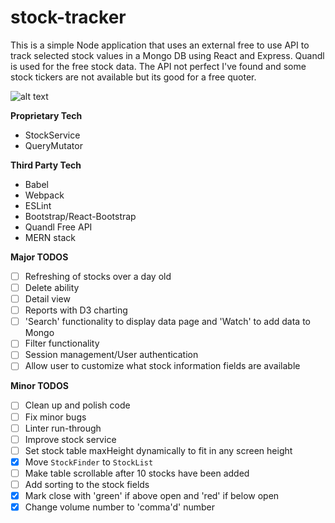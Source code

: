 # stock-tracker

This is a simple Node application that uses an external free to use API to track selected stock values in a Mongo DB using React and Express. Quandl is used for the free stock data. The API not perfect I've found and some stock tickers are not available but its good for a free quoter.

![alt text](https://s3-us-west-2.amazonaws.com/bwheel181-s3-misc/Screenshot+2017-12-12+at+5.42.20+PM.png)

  
**Proprietary Tech**
- StockService
- QueryMutator
  
**Third Party Tech**
- Babel
- Webpack
- ESLint
- Bootstrap/React-Bootstrap
- Quandl Free API
- MERN stack

**Major TODOS**
- [ ] Refreshing of stocks over a day old
- [ ] Delete ability
- [ ] Detail view
- [ ] Reports with D3 charting
- [ ] 'Search' functionality to display data page and 'Watch' to add data to Mongo
- [ ] Filter functionality
- [ ] Session management/User authentication
- [ ] Allow user to customize what stock information fields are available

**Minor TODOS**
- [ ] Clean up and polish code
- [ ] Fix minor bugs
- [ ] Linter run-through
- [ ] Improve stock service
- [ ] Set stock table maxHeight dynamically to fit in any screen height
- [x] Move `StockFinder` to `StockList`
- [ ] Make table scrollable after 10 stocks have been added
- [ ] Add sorting to the stock fields
- [x] Mark close with 'green' if above open and 'red' if below open
- [x] Change volume number to 'comma'd' number
